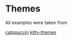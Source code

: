 # Themes

All examples were taken from

[catppuccin](https://github.com/catppuccin/kitty/tree/main/themes)
[kitty-themes](https://github.com/dexpota/kitty-themes)
